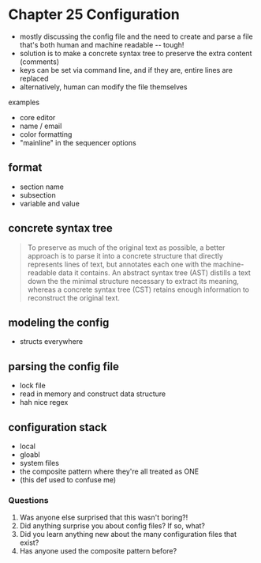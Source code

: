 # Chapter 25 Configuration

- mostly discussing the config file and the need to create and parse a file that's both human and machine readable -- tough!
- solution is to make a concrete syntax tree to preserve the extra content (comments)
- keys can be set via command line, and if they are, entire lines are replaced
- alternatively, human can modify the file themselves 

examples
- core editor
- name / email
- color formatting
- "mainline" in the sequencer options

## format
- section name
- subsection
- variable and value 

## concrete syntax tree
> To preserve as much of the original text as possible, a better approach is to parse it into a concrete structure that directly represents lines of text, but annotates each one with the machine- readable data it contains.
>  An abstract syntax tree (AST) distills a text down the the minimal structure necessary to extract its meaning, whereas a concrete syntax tree (CST) retains enough information to reconstruct the original text.

## modeling the config
- structs everywhere

## parsing the config file
- lock file
- read in memory and construct data structure
- hah nice regex 

## configuration stack
- local
- gloabl
- system files 
- the composite pattern where they're all treated as ONE
- (this def used to confuse me) 

### Questions
1. Was anyone else surprised that this wasn't boring?!
2. Did anything surprise you about config files? If so, what? 
3. Did you learn anything new about the many configuration files that exist?
4. Has anyone used the composite pattern before? 
